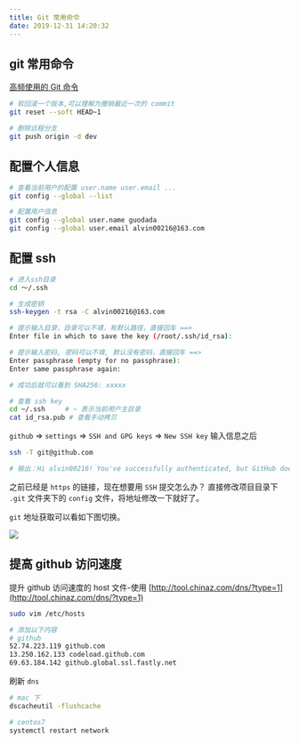 ```yaml
---
title: Git 常用命令
date: 2019-12-31 14:20:32
---
```


## git 常用命令

[高频使用的 Git 命令](https://juejin.im/post/5de8d849e51d455808332166)

```bash
# 软回滚一个版本,可以理解为撤销最近一次的 commit
git reset --soft HEAD~1

# 删除远程分支
git push origin -d dev
```

## 配置个人信息

```bash
# 查看当前用户的配置 user.name user.email ...
git config --global --list

# 配置用户信息
git config --global user.name guodada
git config --global user.email alvin00216@163.com
```

## 配置 ssh

```bash
# 进入ssh目录
cd ～/.ssh

# 生成密钥
ssh-keygen -t rsa -C alvin00216@163.com

# 提示输入目录，目录可以不填，有默认路径，直接回车 ==>
Enter file in which to save the key (/root/.ssh/id_rsa):

# 提示输入密码, 密码可以不填, 默认没有密码，直接回车 ==>
Enter passphrase (empty for no passphrase):
Enter same passphrase again:

# 成功后就可以看到 SHA256: xxxxx

# 查看 ssh key
cd ~/.ssh     # ~ 表示当前用户主目录
cat id_rsa.pub # 查看手动拷贝
```

`github` => `settings` => `SSH and GPG keys` => `New SSH key` 输入信息之后

```bash
ssh -T git@github.com

# 输出：Hi alvin00216! You've successfully authenticated, but GitHub does not provide shell access.
```

之前已经是 `https` 的链接，现在想要用 `SSH` 提交怎么办？
直接修改项目目录下 `.git` 文件夹下的 `config` 文件，将地址修改一下就好了。

`git` 地址获取可以看如下图切换。

![](https://img-blog.csdnimg.cn/20181029093141515.png?x-oss-process=image/watermark,type_ZmFuZ3poZW5naGVpdGk,shadow_10,text_aHR0cHM6Ly9ibG9nLmNzZG4ubmV0L3UwMTM3Nzg5MDU=,size_12,color_FFFFFF,t_70)

## 提高 github 访问速度

提升 github 访问速度的 host 文件-使用 [http://tool.chinaz.com/dns/?type=1](http://tool.chinaz.com/dns/?type=1)

```bash
sudo vim /etc/hosts

# 添加以下内容
# github
52.74.223.119 github.com
13.250.162.133 codeload.github.com
69.63.184.142 github.global.ssl.fastly.net
```

刷新 `dns`

```bash
# mac 下
dscacheutil -flushcache

# centos7
systemctl restart network
```
